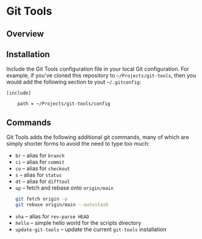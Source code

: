 # Git Tools

## Overview

## Installation

Include the Git Tools configuration file in your local Git configuration. For example, if you've cloned this repository to `~/Projects/git-tools`, then you would add the following section to yout `~/.gitconfig`:

```
[include]

    path = ~/Projects/git-tools/config
```

## Commands

Git Tools adds the following additional git commands, many of which are simply shorter forms to avoid the need to type too much:

- `br` – alias for `branch`
- `ci` – alias for `commit`
- `co` – alias for `checkout`
- `s` – alias for `status`
- `dt` – alias for `difftool`
- `up` – fetch and rebase onto `origin/main`
   ```bash
   git fetch origin -p
   git rebase origin/main --autostash
   ```
- `sha` – alias for `rev-parse HEAD`
- `hello` – simple hello world for the scripts directory
- `update-git-tools` – update the current `git-tools` installation

